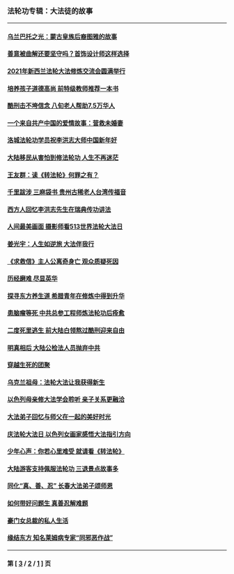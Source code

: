 ### 法轮功专辑：大法徒的故事
---
#### [乌兰巴托之光：蒙古皇族后裔图雅的故事](../../pages/nf1147481/n13155759.md?11290430) 
#### [善意被曲解还要坚守吗？首饰设计师这样选择](../../pages/nf1147481/n13077575.md?11290430) 
#### [2021年新西兰法轮大法修炼交流会圆满举行](../../pages/nf1147481/n13033149.md?11290430) 
#### [培养孩子道德高尚 前特级教师推荐一本书](../../pages/nf1147481/n12938640.md?11290430) 
#### [酷刑击不垮信念 八旬老人帮助7.5万华人](../../pages/nf1147481/n12880712.md?11290430) 
#### [一个来自共产中国的爱情故事：营救未婚妻](../../pages/nf1147481/n12778386.md?11290430) 
#### [洛城法轮功学员祝李洪志大师中国新年好](../../pages/nf1147481/n12724685.md?11290430) 
#### [大陆移民从害怕到修法轮功 人生不再迷茫](../../pages/nf1147481/n12414325.md?11290430) 
#### [王友群：读《转法轮》何罪之有？](../../pages/nf1147481/n12408647.md?11290430) 
#### [千里跋涉 三麻袋书 贵州古稀老人台湾传福音](../../pages/nf1147481/n12198750.md?11290430) 
#### [西方人回忆李洪志先生在瑞典传功讲法](../../pages/nf1147481/n12099607.md?11290430) 
#### [人间最美画面 摄影师看513世界法轮大法日](../../pages/nf1147481/n12094118.md?11290430) 
#### [姜光宇：人生如逆旅 大法伴我行](../../pages/nf1147481/n12088664.md?11290430) 
#### [《求救信》主人公离奇身亡 观众质疑死因](../../pages/nf1147481/n11845215.md?11290430) 
#### [历经磨难 尽显英华](../../pages/nf1147481/n11723297.md?11290430) 
#### [探寻东方养生道 希腊青年在修炼中得到升华](../../pages/nf1147481/n11494502.md?11290430) 
#### [患脑瘤等死 中共总参工程师炼法轮功后痊愈](../../pages/nf1147481/n11466682.md?11290430) 
#### [二度死里逃生 前大陆白领熬过酷刑迎来自由](../../pages/nf1147481/n11368594.md?11290430) 
#### [明真相后 大陆公检法人员抛弃中共](../../pages/nf1147481/n11358618.md?11290430) 
#### [穿越生死的团聚](../../pages/nf1147481/n11258922.md?11290430) 
#### [乌克兰祖母：法轮大法让我获得新生](../../pages/nf1147481/n11269457.md?11290430) 
#### [以色列母亲修大法学会聆听 亲子关系更融洽](../../pages/nf1147481/n11268195.md?11290430) 
#### [大法弟子回忆与师父在一起的美好时光](../../pages/nf1147481/n11267759.md?11290430) 
#### [庆法轮大法日 以色列女画家感悟大法指引方向](../../pages/nf1147481/n11267735.md?11290430) 
#### [少年心声：你若心里难受 就请看《转法轮》](../../pages/nf1147481/n11267496.md?11290430) 
#### [大陆游客支持佩服法轮功 三退景点故事多](../../pages/nf1147481/n11267378.md?11290430) 
#### [同化“真、善、忍” 长春大法弟子颂师恩](../../pages/nf1147481/n11266497.md?11290430) 
#### [如何带好问题生 真善忍解难题](../../pages/nf1147481/n11243655.md?11290430) 
#### [豪门女总裁的私人生活](../../pages/nf1147481/n10127794.md?11290430) 
#### [缘结东方 知名莱姆病专家“同邪恶作战”](../../pages/nf1147481/n10682468.md?11290430) 

---
#### 第 [ [3](./3.md?11290430) / [2](./2.md?11290430) / [1](./1.md?11290430) ] 页
